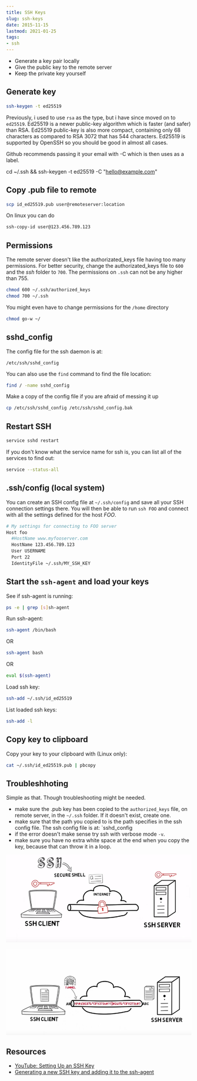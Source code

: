 ```yaml
---
title: SSH Keys
slug: ssh-keys
date: 2015-11-15
lastmod: 2021-01-25
tags: 
- ssh
---
```


- Generate a key pair locally
- Give the public key to the remote server
- Keep the private key yourself

## Generate key

```bash
ssh-keygen -t ed25519
```
Previously, i used to use `rsa` as the type, but i have since moved on to `ed25519`. Ed25519 is a newer public-key algorithm which is faster (and safer) than RSA. Ed25519 public-key is also more compact, containing only 68 characters as compared to RSA 3072 that has 544 characters. Ed25519 is supported by OpenSSH so you should be good in almost all cases. 

Github recommends passing it your email with -C which is then uses as a label.

cd ~/.ssh && ssh-keygen -t ed25519 -C "hello@example.com"

## Copy .pub file to remote

```bash
scp id_ed25519.pub user@remoteserver:location
```

On linux you can do 

```bash
ssh-copy-id user@123.456.789.123
```

## Permissions
The remote server doesn't like the authorizated_keys file having too many permissions. For better security, change the authorizated_keys file to `600` and the _ssh_ folder to `700`. The permissions on `.ssh` can not be any higher than 755. 

```bash
chmod 600 ~/.ssh/authorized_keys
chmod 700 ~/.ssh
```

You might even have to change permissions for the `/home` directory

```bash
chmod go-w ~/
```

## sshd_config
The config file for the ssh daemon is at:

```
/etc/ssh/sshd_config
```

You can also use the `find` command to find the file location:

```bash
find / -name sshd_config
```

Make a copy of the config file if you are afraid of messing it up

```bash
cp /etc/ssh/sshd_config /etc/ssh/sshd_config.bak
```

## Restart SSH

```bash
service sshd restart
```

If you don't know what the service name for ssh is, you can list all of the services to find out:

```bash
service --status-all
```

## .ssh/config (local system)

You can create an SSH config file at `~/.ssh/config` and save all your SSH connection settings there. You will then be able to run `ssh FOO` and connect with all the settings defined for the host _FOO_.

```bash
# My settings for connecting to FOO server
Host foo
  #HostName www.myfooserver.com
  HostName 123.456.789.123
  User USERNAME
  Port 22
  IdentityFile ~/.ssh/MY_SSH_KEY
```


## Start the `ssh-agent` and load your keys
See if ssh-agent is running:

```bash
ps -e | grep [s]sh-agent
```
 
Run ssh-agent:

```bash
ssh-agent /bin/bash
```

OR

```bash
ssh-agent bash
```

OR 

```bash
eval $(ssh-agent)
```

Load ssh key:

```bash
ssh-add ~/.ssh/id_ed25519 
```

List loaded ssh keys:

```bash
ssh-add -l
```

## Copy key to clipboard
Copy your key to your clipboard with (Linux only): 

```bash
cat ~/.ssh/id_ed25519.pub | pbcopy
```

## Troubleshhoting
Simple as that. Though troubleshooting might be needed.

- make sure the .pub key has been copied to the `authorized_keys` file, on remote server, in the `~/.ssh` folder. If it doesn't exist, create one.
- make sure that the path you copied to is the path specifies in the ssh config file. The ssh config file is at: `sshd_config
- if the error doesn't make sense try ssh with verbose mode `-v`.
- make sure you have no extra white space at the end when you copy the key, because that can throw it in a loop.

![Screenshot 2015-11-15 23.45.12.png](/assets/img/resources/546FF4444B868B75D6ECAE93C373AD92.png)

![Screenshot 2015-11-15 23.46.48.png](/assets/img/resources/E362BDAD8F8B586E6631A7382DB2DBC4.png)

Resources
---

- [YouTube: Setting Up an SSH Key](https://www.youtube.com/watch?v=-J9wUW5NhOQ)
- [Generating a new SSH key and adding it to the ssh-agent](https://docs.github.com/en/github/authenticating-to-github/generating-a-new-ssh-key-and-adding-it-to-the-ssh-agent)
